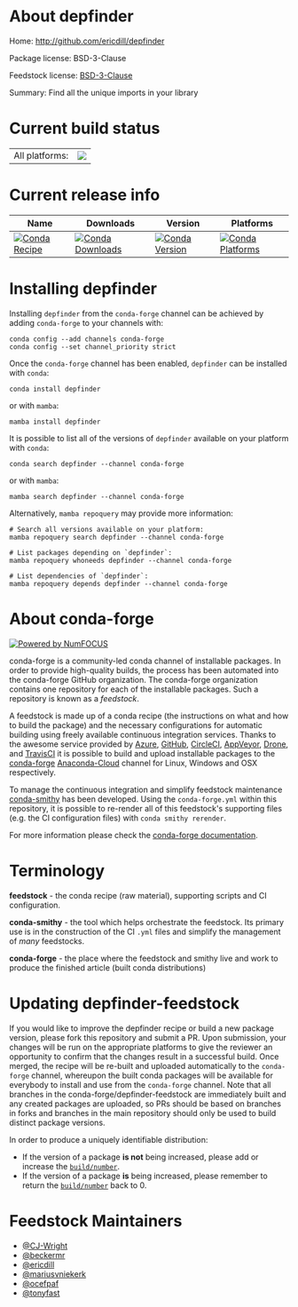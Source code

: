 About depfinder
===============

Home: http://github.com/ericdill/depfinder

Package license: BSD-3-Clause

Feedstock license: [BSD-3-Clause](https://github.com/conda-forge/depfinder-feedstock/blob/main/LICENSE.txt)

Summary: Find all the unique imports in your library

Current build status
====================


<table><tr><td>All platforms:</td>
    <td>
      <a href="https://dev.azure.com/conda-forge/feedstock-builds/_build/latest?definitionId=2843&branchName=main">
        <img src="https://dev.azure.com/conda-forge/feedstock-builds/_apis/build/status/depfinder-feedstock?branchName=main">
      </a>
    </td>
  </tr>
</table>

Current release info
====================

| Name | Downloads | Version | Platforms |
| --- | --- | --- | --- |
| [![Conda Recipe](https://img.shields.io/badge/recipe-depfinder-green.svg)](https://anaconda.org/conda-forge/depfinder) | [![Conda Downloads](https://img.shields.io/conda/dn/conda-forge/depfinder.svg)](https://anaconda.org/conda-forge/depfinder) | [![Conda Version](https://img.shields.io/conda/vn/conda-forge/depfinder.svg)](https://anaconda.org/conda-forge/depfinder) | [![Conda Platforms](https://img.shields.io/conda/pn/conda-forge/depfinder.svg)](https://anaconda.org/conda-forge/depfinder) |

Installing depfinder
====================

Installing `depfinder` from the `conda-forge` channel can be achieved by adding `conda-forge` to your channels with:

```
conda config --add channels conda-forge
conda config --set channel_priority strict
```

Once the `conda-forge` channel has been enabled, `depfinder` can be installed with `conda`:

```
conda install depfinder
```

or with `mamba`:

```
mamba install depfinder
```

It is possible to list all of the versions of `depfinder` available on your platform with `conda`:

```
conda search depfinder --channel conda-forge
```

or with `mamba`:

```
mamba search depfinder --channel conda-forge
```

Alternatively, `mamba repoquery` may provide more information:

```
# Search all versions available on your platform:
mamba repoquery search depfinder --channel conda-forge

# List packages depending on `depfinder`:
mamba repoquery whoneeds depfinder --channel conda-forge

# List dependencies of `depfinder`:
mamba repoquery depends depfinder --channel conda-forge
```


About conda-forge
=================

[![Powered by
NumFOCUS](https://img.shields.io/badge/powered%20by-NumFOCUS-orange.svg?style=flat&colorA=E1523D&colorB=007D8A)](https://numfocus.org)

conda-forge is a community-led conda channel of installable packages.
In order to provide high-quality builds, the process has been automated into the
conda-forge GitHub organization. The conda-forge organization contains one repository
for each of the installable packages. Such a repository is known as a *feedstock*.

A feedstock is made up of a conda recipe (the instructions on what and how to build
the package) and the necessary configurations for automatic building using freely
available continuous integration services. Thanks to the awesome service provided by
[Azure](https://azure.microsoft.com/en-us/services/devops/), [GitHub](https://github.com/),
[CircleCI](https://circleci.com/), [AppVeyor](https://www.appveyor.com/),
[Drone](https://cloud.drone.io/welcome), and [TravisCI](https://travis-ci.com/)
it is possible to build and upload installable packages to the
[conda-forge](https://anaconda.org/conda-forge) [Anaconda-Cloud](https://anaconda.org/)
channel for Linux, Windows and OSX respectively.

To manage the continuous integration and simplify feedstock maintenance
[conda-smithy](https://github.com/conda-forge/conda-smithy) has been developed.
Using the ``conda-forge.yml`` within this repository, it is possible to re-render all of
this feedstock's supporting files (e.g. the CI configuration files) with ``conda smithy rerender``.

For more information please check the [conda-forge documentation](https://conda-forge.org/docs/).

Terminology
===========

**feedstock** - the conda recipe (raw material), supporting scripts and CI configuration.

**conda-smithy** - the tool which helps orchestrate the feedstock.
                   Its primary use is in the construction of the CI ``.yml`` files
                   and simplify the management of *many* feedstocks.

**conda-forge** - the place where the feedstock and smithy live and work to
                  produce the finished article (built conda distributions)


Updating depfinder-feedstock
============================

If you would like to improve the depfinder recipe or build a new
package version, please fork this repository and submit a PR. Upon submission,
your changes will be run on the appropriate platforms to give the reviewer an
opportunity to confirm that the changes result in a successful build. Once
merged, the recipe will be re-built and uploaded automatically to the
`conda-forge` channel, whereupon the built conda packages will be available for
everybody to install and use from the `conda-forge` channel.
Note that all branches in the conda-forge/depfinder-feedstock are
immediately built and any created packages are uploaded, so PRs should be based
on branches in forks and branches in the main repository should only be used to
build distinct package versions.

In order to produce a uniquely identifiable distribution:
 * If the version of a package **is not** being increased, please add or increase
   the [``build/number``](https://docs.conda.io/projects/conda-build/en/latest/resources/define-metadata.html#build-number-and-string).
 * If the version of a package **is** being increased, please remember to return
   the [``build/number``](https://docs.conda.io/projects/conda-build/en/latest/resources/define-metadata.html#build-number-and-string)
   back to 0.

Feedstock Maintainers
=====================

* [@CJ-Wright](https://github.com/CJ-Wright/)
* [@beckermr](https://github.com/beckermr/)
* [@ericdill](https://github.com/ericdill/)
* [@mariusvniekerk](https://github.com/mariusvniekerk/)
* [@ocefpaf](https://github.com/ocefpaf/)
* [@tonyfast](https://github.com/tonyfast/)

